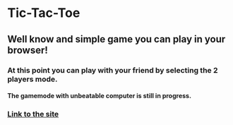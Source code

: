 # Tic-Tac-Toe
## Well know and simple game you can play in your browser!

### At this point you can play with your friend by selecting the 2 players mode.
#### The gamemode with unbeatable computer is still in progress.
### [Link to the site](https://ren0xx.github.io/Tic-Tac-Toe/index.html)

